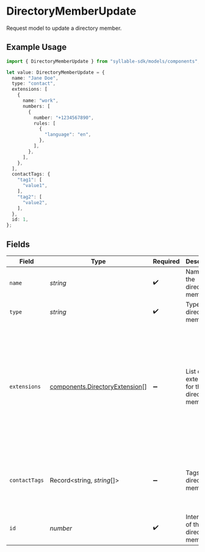 # DirectoryMemberUpdate

Request model to update a directory member.

## Example Usage

```typescript
import { DirectoryMemberUpdate } from "syllable-sdk/models/components";

let value: DirectoryMemberUpdate = {
  name: "Jane Doe",
  type: "contact",
  extensions: [
    {
      name: "work",
      numbers: [
        {
          number: "+1234567890",
          rules: [
            {
              "language": "en",
            },
          ],
        },
      ],
    },
  ],
  contactTags: {
    "tag1": [
      "value1",
    ],
    "tag2": [
      "value2",
    ],
  },
  id: 1,
};
```

## Fields

| Field                                                                                                 | Type                                                                                                  | Required                                                                                              | Description                                                                                           | Example                                                                                               |
| ----------------------------------------------------------------------------------------------------- | ----------------------------------------------------------------------------------------------------- | ----------------------------------------------------------------------------------------------------- | ----------------------------------------------------------------------------------------------------- | ----------------------------------------------------------------------------------------------------- |
| `name`                                                                                                | *string*                                                                                              | :heavy_check_mark:                                                                                    | Name of the directory member                                                                          | Jane Doe                                                                                              |
| `type`                                                                                                | *string*                                                                                              | :heavy_check_mark:                                                                                    | Type of the directory member                                                                          | contact                                                                                               |
| `extensions`                                                                                          | [components.DirectoryExtension](../../models/components/directoryextension.md)[]                      | :heavy_minus_sign:                                                                                    | List of extensions for the directory member                                                           | [<br/>{<br/>"name": "work",<br/>"numbers": [<br/>{<br/>"number": "+1234567890",<br/>"rules": [<br/>{<br/>"language": "en"<br/>}<br/>]<br/>}<br/>]<br/>}<br/>] |
| `contactTags`                                                                                         | Record<string, *string*[]>                                                                            | :heavy_minus_sign:                                                                                    | Tags for the directory member                                                                         | {<br/>"tag1": [<br/>"value1"<br/>],<br/>"tag2": [<br/>"value2"<br/>]<br/>}                            |
| `id`                                                                                                  | *number*                                                                                              | :heavy_check_mark:                                                                                    | Internal ID of the directory member                                                                   | 1                                                                                                     |